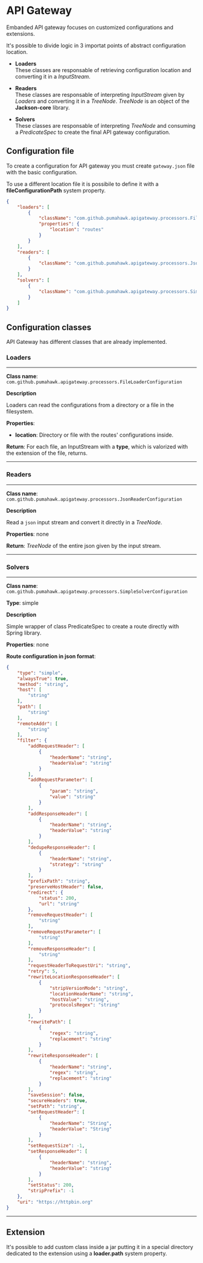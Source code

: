 # API Gateway

Embanded API gateway focuses on customized configurations and extensions.

It's possible to divide logic in 3 importat points of abstract configuration location.

* **Loaders**  
These classes are responsable of retrieving configuration location and converting it in a *InputStream*.

* **Readers**  
These classes are responsable of interpreting *InputStream* given by *Loaders* and converting it in a *TreeNode*. *TreeNode* is an object of the **Jackson-core** library.

* **Solvers**  
These classes are responsable of interpreting *TreeNode* and consuming a *PredicateSpec* to create the final API gateway configuration.

## Configuration file

To create a configuration for API gateway you must create `gateway.json` file with the basic configuration.

To use a different location file it is possibile to define it with a **fileConfigurationPath** system property.

```json
{
    "loaders": [
        {
            "className": "com.github.pumahawk.apigateway.processors.FileLoaderConfiguration",
            "properties": {
                "location": "routes"
            }
        }
    ],
    "readers": [
        {
            "className": "com.github.pumahawk.apigateway.processors.JsonReaderConfiguration"
        }
    ],
    "solvers": [
        {
            "className": "com.github.pumahawk.apigateway.processors.SimpleSolverConfiguration"
        }
    ]
}

```

## Configuration classes

API Gateway has different classes that are already implemented.

### Loaders

---

**Class name**:  `com.github.pumahawk.apigateway.processors.FileLoaderConfiguration`

**Description**

Loaders can read the configurations from a directory or a file in the filesystem.

**Properties**:

* **location**: Directory or file with the routes' configurations inside.

**Return**: For each file, an InputStream with a **type**, which is valorized with the extension of the file, returns.

---

### Readers

---

**Class name**: `com.github.pumahawk.apigateway.processors.JsonReaderConfiguration`

**Description**

Read a  `json` input stream and convert it directly in a *TreeNode*.

**Properties**: none

**Return**: *TreeNode* of the entire json given by the input stream.

---

### Solvers

---

**Class name**: `com.github.pumahawk.apigateway.processors.SimpleSolverConfiguration`

**Type**: simple

**Description**

Simple wrapper of class PredicateSpec to create a route directly with Spring library.

**Properties**: none

**Route configuration in json format**:

```json
{
    "type": "simple",
    "alwaysTrue": true,
    "method": "string",
    "host": [
        "string"
    ],
    "path": [
        "string"
    ],
    "remoteAddr": [
        "string"
    ],
    "filter": {
        "addRequestHeader": [
            {
                "headerName": "string",
                "headerValue": "string"
            }
        ],
        "addRequestParameter": [
            {
                "param": "string",
                "value": "string"
            }
        ],
        "addResponseHeader": [
            {
                "headerName": "string",
                "headerValue": "string"
            }
        ],
        "dedupeResponseHeader": [
            {
                "headerName": "string",
                "strategy": "string"
            }
        ],
        "prefixPath": "string",
        "preserveHostHeader": false,
        "redirect": {
            "status": 200,
            "url": "string"
        },
        "removeRequestHeader": [
            "string"
        ],
        "removeRequestParameter": [
            "string"
        ],
        "removeResponseHeader": [
            "string"
        ],
        "requestHeaderToRequestUri": "string",
        "retry": 5,
        "rewriteLocationResponseHeader": [
            {
                "stripVersionMode": "string",
                "locationHeaderName": "string",
                "hostValue": "string",
                "protocolsRegex": "string"
            }
        ],
        "rewritePath": [
            {
                "regex": "string",
                "replacement": "string"
            }
        ],
        "rewriteResponseHeader": [
            {
                "headerName": "string",
                "regex": "string",
                "replacement": "string"
            }
        ],
        "saveSession": false,
        "secureHeaders": true,
        "setPath": "string",
        "setRequestHeader": [
            {
                "headerName": "String",
                "headerValue": "String"
            }
        ],
        "setRequestSize": -1,
        "setResponseHeader": [
            {
                "headerName": "string",
                "headerValue": "string"
            }
        ],
        "setStatus": 200,
        "stripPrefix": -1
    },
    "uri": "https://httpbin.org"
}
```

---

## Extension

It's possible to add custom class inside a jar putting it in a special directory dedicated to the extension using a **loader.path** system property.
